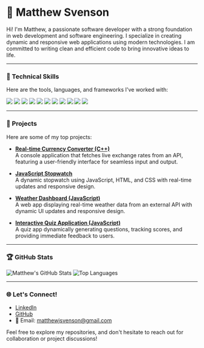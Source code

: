# 👋 Matthew Svenson

Hi! I'm Matthew, a passionate software developer with a strong foundation in web development and software engineering. I specialize in creating dynamic and responsive web applications using modern technologies. I am committed to writing clean and efficient code to bring innovative ideas to life.

---

### 🔧 Technical Skills

Here are the tools, languages, and frameworks I've worked with:

<p align="left">
  <img src="https://img.shields.io/badge/HTML5-E34F26?style=for-the-badge&logo=html5&logoColor=white" />
  <img src="https://img.shields.io/badge/CSS3-1572B6?style=for-the-badge&logo=css3&logoColor=white" />
  <img src="https://img.shields.io/badge/JavaScript-F7DF1E?style=for-the-badge&logo=javascript&logoColor=black" />
  <img src="https://img.shields.io/badge/TypeScript-007ACC?style=for-the-badge&logo=typescript&logoColor=white" />
  <img src="https://img.shields.io/badge/React-61DAFB?style=for-the-badge&logo=react&logoColor=black" />
  <img src="https://img.shields.io/badge/Python-3776AB?style=for-the-badge&logo=python&logoColor=white" />
  <img src="https://img.shields.io/badge/Java-3776AB?style=for-the-badge&logo=java&logoColor=white" />
  <img src="https://img.shields.io/badge/SQL-003B57?style=for-the-badge&logo=postgresql&logoColor=white" />
  <img src="https://img.shields.io/badge/PHP-003B57?style=for-the-badge&logo=php&logoColor=blue" />
  <img src="https://img.shields.io/badge/Linux-FCC624?style=for-the-badge&logo=linux&logoColor=black" />
  <img src="https://img.shields.io/badge/Git-F05032?style=for-the-badge&logo=git&logoColor=white" />
</p>

---

### 📂 Projects

Here are some of my top projects:

- **[Real-time Currency Converter (C++)](#)**  
  A console application that fetches live exchange rates from an API, featuring a user-friendly interface for seamless input and output.

- **[JavaScript Stopwatch](#)**  
  A dynamic stopwatch using JavaScript, HTML, and CSS with real-time updates and responsive design.

- **[Weather Dashboard (JavaScript)](#)**  
  A web app displaying real-time weather data from an external API with dynamic UI updates and responsive design.

- **[Interactive Quiz Application (JavaScript)](#)**  
  A quiz app dynamically generating questions, tracking scores, and providing immediate feedback to users.

---

### 🏆 GitHub Stats

![Matthew's GitHub Stats](https://github-readme-stats.vercel.app/api?username=mjsvenson&show_icons=true&theme=radical)
![Top Languages](https://github-readme-stats.vercel.app/api/top-langs/?username=mjsvenson&layout=compact&theme=radical)

---

### 🌐 Let's Connect!

- [LinkedIn](https://www.linkedin.com/in/matthew-svenson/)
- [GitHub](https://github.com/mjsvenson)
- 📧 Email: [matthewjsvenson@gmail.com](mailto:matthewjsvenson@gmail.com)

Feel free to explore my repositories, and don't hesitate to reach out for collaboration or project discussions!
